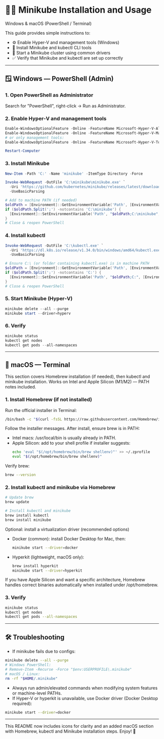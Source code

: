 # 🧑‍💻 Minikube Installation and Usage
Windows & macOS (PowerShell / Terminal)

This guide provides simple instructions to:
- ⚙️ Enable Hyper-V and management tools (Windows)
- 🧰 Install Minikube and kubectl CLI tools
- 🚀 Start a Minikube cluster using common drivers
- ✅ Verify that Minikube and kubectl are set up correctly

---

## 🪟 Windows — PowerShell (Admin)

### 1. Open PowerShell as Administrator
Search for "PowerShell", right-click → Run as Administrator.

### 2. Enable Hyper‑V and management tools
```powershell
Enable-WindowsOptionalFeature -Online -FeatureName Microsoft-Hyper-V-All -All
Enable-WindowsOptionalFeature -Online -FeatureName Microsoft-Hyper-V-Management-Tools -All
# or only management tools:
Enable-WindowsOptionalFeature -Online -FeatureName Microsoft-Hyper-V-Tools-All -All

Restart-Computer
```

### 3. Install Minikube
```powershell
New-Item -Path 'C:' -Name 'minikube' -ItemType Directory -Force

Invoke-WebRequest -OutFile 'C:\minikube\minikube.exe' `
  -Uri 'https://github.com/kubernetes/minikube/releases/latest/download/minikube-windows-amd64.exe' `
  -UseBasicParsing

# Add to machine PATH (if needed)
$oldPath = [Environment]::GetEnvironmentVariable('Path', [EnvironmentVariableTarget]::Machine)
if ($oldPath.Split(';') -notcontains 'C:\minikube') {
  [Environment]::SetEnvironmentVariable('Path', "$oldPath;C:\minikube", [EnvironmentVariableTarget]::Machine)
}
# Close & reopen PowerShell
```

### 4. Install kubectl
```powershell
Invoke-WebRequest -OutFile 'C:\kubectl.exe' `
  -Uri 'https://dl.k8s.io/release/v1.34.0/bin/windows/amd64/kubectl.exe' `
  -UseBasicParsing

# Ensure C:\ (or folder containing kubectl.exe) is in machine PATH
$oldPath = [Environment]::GetEnvironmentVariable('Path', [EnvironmentVariableTarget]::Machine)
if ($oldPath.Split(';') -notcontains 'C:') {
  [Environment]::SetEnvironmentVariable('Path', "$oldPath;C:", [EnvironmentVariableTarget]::Machine)
}
# Close & reopen PowerShell
```

### 5. Start Minikube (Hyper‑V)
```powershell
minikube delete --all --purge
minikube start --driver=hyperv
```

### 6. Verify
```powershell
minikube status
kubectl get nodes
kubectl get pods --all-namespaces
```

---

## 🍎 macOS — Terminal

This section covers Homebrew installation (if needed), then kubectl and minikube installation. Works on Intel and Apple Silicon (M1/M2) — PATH notes included.

### 1. Install Homebrew (if not installed)
Run the official installer in Terminal:
```bash
/bin/bash -c "$(curl -fsSL https://raw.githubusercontent.com/Homebrew/install/HEAD/install.sh)"
```
Follow the installer messages. After install, ensure brew is in PATH:
- Intel macs: /usr/local/bin is usually already in PATH.
- Apple Silicon: add to your shell profile if installer suggests:
  ```bash
  echo 'eval "$(/opt/homebrew/bin/brew shellenv)"' >> ~/.zprofile
  eval "$(/opt/homebrew/bin/brew shellenv)"
  ```

Verify brew:
```bash
brew --version
```

### 2. Install kubectl and minikube via Homebrew
```bash
# Update brew
brew update

# Install kubectl and minikube
brew install kubectl
brew install minikube
```

Optional: install a virtualization driver (recommended options)
- Docker (common): install Docker Desktop for Mac, then:
  ```bash
  minikube start --driver=docker
  ```
- Hyperkit (lightweight, macOS only):
  ```bash
  brew install hyperkit
  minikube start --driver=hyperkit
  ```

If you have Apple Silicon and want a specific architecture, Homebrew handles correct binaries automatically when installed under /opt/homebrew.

### 3. Verify
```bash
minikube status
kubectl get nodes
kubectl get pods --all-namespaces
```

---

## 🛠 Troubleshooting

- If minikube fails due to configs:
```bash
minikube delete --all --purge
# Windows PowerShell:
# Remove-Item -Recurse -Force "$env:USERPROFILE\.minikube"
# macOS / Linux:
rm -rf "$HOME/.minikube"
```
- Always run admin/elevated commands when modifying system features or machine-level PATHs.
- If Hyper‑V or hyperkit is unavailable, use Docker driver (Docker Desktop required):
```bash
minikube start --driver=docker
```

---

This README now includes icons for clarity and an added macOS section with Homebrew, kubectl and Minikube installation steps. Enjoy! 🚀
